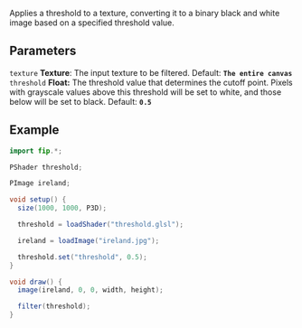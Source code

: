 Applies a threshold to a texture, converting it to a binary black and white image based on a specified threshold value.

## Parameters
`texture` **Texture**: The input texture to be filtered. Default: **`The entire canvas`**
<br>
`threshold` **Float:** The threshold value that determines the cutoff point. Pixels with grayscale values above this threshold will be set to white, and those below will be set to black. Default: **`0.5`**

## Example
```java
import fip.*;

PShader threshold;

PImage ireland;

void setup() {
  size(1000, 1000, P3D);

  threshold = loadShader("threshold.glsl");

  ireland = loadImage("ireland.jpg");

  threshold.set("threshold", 0.5);
}

void draw() {
  image(ireland, 0, 0, width, height);

  filter(threshold);
}

```